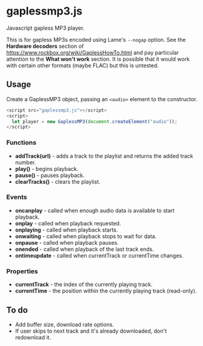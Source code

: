 # gaplessmp3.js
Javascript gapless MP3 player.

This is for gapless MP3s encoded using Lame's ```--nogap``` option. See the **Hardware decoders** section of https://www.rockbox.org/wiki/GaplessHowTo.html and pay particular attention to the **What won't work** section. It is possible that it would work with certain other formats (maybe FLAC) but this is untested.

## Usage
Create a GaplessMP3 object, passing an ```<audio>``` element to the constructor.
``` javascript
<script src="gaplessmp3.js"></script>
<script>
  let player = new GaplessMP3(document.createElement("audio"));
</script>
```

### Functions
* **addTrack(url)** - adds a track to the playlist and returns the added track number.
* **play()** - begins playback.
* **pause()** - pauses playback.
* **clearTracks()** - clears the playlist.

### Events
* **oncanplay** - called when enough audio data is available to start playback.
* **onplay** - called when playback requested.
* **onplaying** - called when playback starts.
* **onwaiting** - called when playback stops to wait for data.
* **onpause** - called when playback pauses.
* **onended** - called when playback of the last track ends.
* **ontimeupdate** - called when currentTrack or currentTime changes.

### Properties
* **currentTrack** - the index of the currently playing track.
* **currentTime** - the position within the currently playing track (read-only).

## To do
* Add buffer size, download rate options.
* If user skips to next track and it's already downloaded, don't redownload it.
